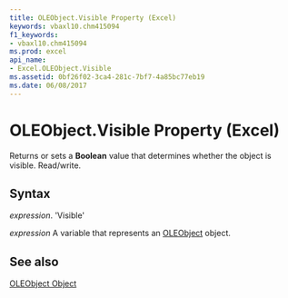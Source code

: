 ```yaml
---
title: OLEObject.Visible Property (Excel)
keywords: vbaxl10.chm415094
f1_keywords:
- vbaxl10.chm415094
ms.prod: excel
api_name:
- Excel.OLEObject.Visible
ms.assetid: 0bf26f02-3ca4-281c-7bf7-4a85bc77eb19
ms.date: 06/08/2017
---
```



# OLEObject.Visible Property (Excel)

Returns or sets a  **Boolean** value that determines whether the object is visible. Read/write.


## Syntax

 _expression_. 'Visible'

 _expression_ A variable that represents an [OLEObject](./Excel.OLEObject.md) object.


## See also


[OLEObject Object](Excel.OLEObject.md)

